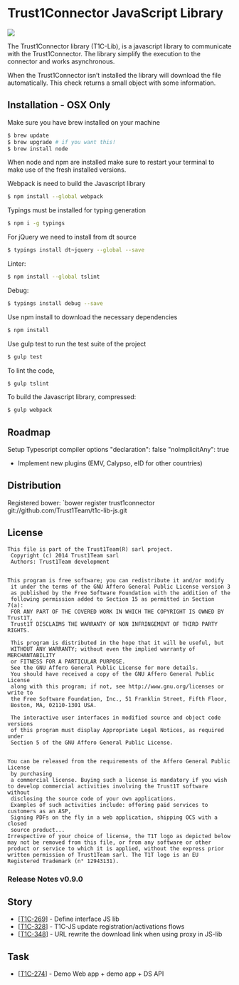 # Trust1Connector JavaScript Library
[![][t1c-logo]][Trust1Connector-url]

The Trust1Connector library (T1C-Lib), is a javascript library to communicate with the Trust1Connector. The library simplify the execution to the connector and works asynchronous.

When the Trust1Connector isn’t installed the library will download the file automatically. This check returns a small object with some information.

## Installation - OSX Only
Make sure you have brew installed on your machine
```bash
$ brew update
$ brew upgrade # if you want this!
$ brew install node
```
When node and npm are installed make sure to restart your terminal to make use of the fresh installed versions.

Webpack is need to build the Javascript library
```bash
$ npm install --global webpack
```

Typings must be installed for typing generation
```bash
$ npm i -g typings
```

For jQuery we need to install from dt source
```bash
$ typings install dt~jquery --global --save
```

Linter:
```bash
$ npm install --global tslint
```

Debug:
```bash
$ typings install debug --save
```

Use npm install to download the necessary dependencies
```bash
$ npm install
```

Use gulp test to run the test suite of the project
```bash
$ gulp test
```

To lint the code,
```bash
$ gulp tslint
```

To build the Javascript library, compressed:
```bash
$ gulp webpack
```

## Roadmap ##
Setup Typescript compiler options
"declaration": false
"noImplicitAny": true

- Implement new plugins (EMV, Calypso, eID for other countries)

## Distribution ##
Registered bower:
`bower register trust1connector git://github.com/Trust1Team/t1c-lib-js.git

## License

```
This file is part of the Trust1Team(R) sarl project.
 Copyright (c) 2014 Trust1Team sarl
 Authors: Trust1Team development

 
This program is free software; you can redistribute it and/or modify
 it under the terms of the GNU Affero General Public License version 3
 as published by the Free Software Foundation with the addition of the
 following permission added to Section 15 as permitted in Section 7(a):
 FOR ANY PART OF THE COVERED WORK IN WHICH THE COPYRIGHT IS OWNED BY Trust1T,
 Trust1T DISCLAIMS THE WARRANTY OF NON INFRINGEMENT OF THIRD PARTY RIGHTS.

 This program is distributed in the hope that it will be useful, but
 WITHOUT ANY WARRANTY; without even the implied warranty of MERCHANTABILITY
 or FITNESS FOR A PARTICULAR PURPOSE.
 See the GNU Affero General Public License for more details.
 You should have received a copy of the GNU Affero General Public License
 along with this program; if not, see http://www.gnu.org/licenses or write to
 the Free Software Foundation, Inc., 51 Franklin Street, Fifth Floor,
 Boston, MA, 02110-1301 USA.

 The interactive user interfaces in modified source and object code versions
 of this program must display Appropriate Legal Notices, as required under
 Section 5 of the GNU Affero General Public License.

 
You can be released from the requirements of the Affero General Public License
 by purchasing
 a commercial license. Buying such a license is mandatory if you wish to develop commercial activities involving the Trust1T software without
 disclosing the source code of your own applications.
 Examples of such activities include: offering paid services to customers as an ASP,
 Signing PDFs on the fly in a web application, shipping OCS with a closed
 source product...
Irrespective of your choice of license, the T1T logo as depicted below may not be removed from this file, or from any software or other product or service to which it is applied, without the express prior written permission of Trust1Team sarl. The T1T logo is an EU Registered Trademark (n° 12943131).
```

### Release Notes v0.9.0 ###
## Story

*   [[T1C-269](https://trust1t.atlassian.net/browse/T1C-269)] - Define interface JS lib
*   [[T1C-328](https://trust1t.atlassian.net/browse/T1C-328)] - T1C-JS update registration/activations flows
*   [[T1C-348](https://trust1t.atlassian.net/browse/T1C-348)] - URL rewrite the download link when using proxy in JS-lib

## Task

*   [[T1C-274](https://trust1t.atlassian.net/browse/T1C-274)] - Demo Web app + demo app + DS API


[Trust1Team-url]: http://trust1team.com
[Trust1Connector-url]: http://www.trust1connector.com
[t1t-logo]: http://imgur.com/lukAaxx.png
[t1c-logo]: http://i.imgur.com/We0DIvj.png
[jwt-up-doc]: https://trust1t.atlassian.net/wiki/pages/viewpage.action?pageId=74547210
